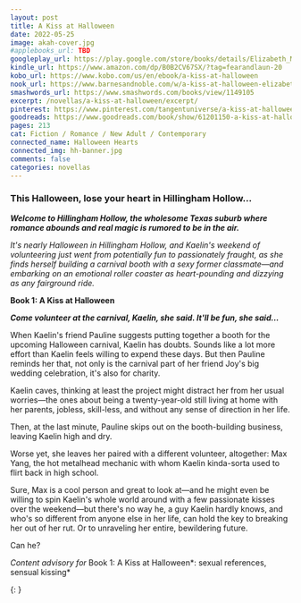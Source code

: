```yaml
---
layout: post
title: A Kiss at Halloween
date: 2022-05-25
image: akah-cover.jpg
#applebooks_url: TBD
googleplay_url: https://play.google.com/store/books/details/Elizabeth_Myles_A_Kiss_at_Halloween?id=q9F0EAAAQBAJ
kindle_url: https://www.amazon.com/dp/B0B2CV67SX/?tag=fearandlaun-20
kobo_url: https://www.kobo.com/us/en/ebook/a-kiss-at-halloween
nook_url: https://www.barnesandnoble.com/w/a-kiss-at-halloween-elizabeth-myles/1141549182?ean=2940185753002
smashwords_url: https://www.smashwords.com/books/view/1149105
excerpt: /novellas/a-kiss-at-halloween/excerpt/
pinterest: https://www.pinterest.com/tangentuniverse/a-kiss-at-halloween/
goodreads: https://www.goodreads.com/book/show/61201150-a-kiss-at-halloween
pages: 213
cat: Fiction / Romance / New Adult / Contemporary
connected_name: Halloween Hearts
connected_img: hh-banner.jpg
comments: false
categories: novellas
---
```


### This Halloween, lose your heart in Hillingham Hollow...

***Welcome to Hillingham Hollow, the wholesome Texas suburb where romance abounds and real magic is rumored to be in the air.***

*It's nearly Halloween in Hillingham Hollow, and Kaelin's weekend of volunteering just went from potentially fun to passionately fraught, as she finds herself building a carnival booth with a sexy former classmate&mdash;and embarking on an emotional roller coaster as heart-pounding and dizzying as any fairground ride.*

**Book 1: A Kiss at Halloween**

***Come volunteer at the carnival, Kaelin, she said. It'll be fun, she said...***

When Kaelin's friend Pauline suggests putting together a booth for the upcoming Halloween carnival, Kaelin has doubts. Sounds like a lot more effort than Kaelin feels willing to expend these days. But then Pauline reminds her that, not only is the carnival part of her friend Joy's big wedding celebration, it's also for charity.

Kaelin caves, thinking at least the project might distract her from her usual worries&mdash;the ones about being a twenty-year-old still living at home with her parents, jobless, skill-less, and without any sense of direction in her life.

Then, at the last minute, Pauline skips out on the booth-building business, leaving Kaelin high and dry.

Worse yet, she leaves her paired with a different volunteer, altogether: Max Yang, the hot metalhead mechanic with whom Kaelin kinda-sorta used to flirt back in high school.

Sure, Max is a cool person and great to look at&mdash;and he might even be willing to spin Kaelin's whole world around with a few passionate kisses over the weekend&mdash;but there's no way he, a guy Kaelin hardly knows, and who's so different from anyone else in her life, can hold the key to breaking her out of her rut. Or to unraveling her entire, bewildering future.

Can he?

*Content advisory for* Book 1: A Kiss at Halloween*: sexual references, sensual kissing*

{: }
